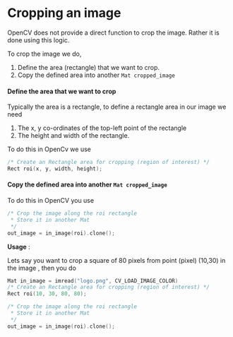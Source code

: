 # Cropping an image 

OpenCV does not provide a direct function to crop the image. Rather it is done 
using this logic.

To crop the image we do,
1. Define the area (rectangle) that we want to crop.
2. Copy the defined area into another `Mat cropped_image`

#### Define the area that we want to crop 
Typically the area is a rectangle, to define a rectangle area in our image we need 
1. The x, y co-ordinates of the top-left point of the rectangle
2. The height and width of the rectangle.

To do this in OpenCv we use 
```c
/* Create an Rectangle area for cropping (region of interest) */
Rect roi(x, y, width, height);
```

#### Copy the defined area into another `Mat cropped_image`
To do this in OpenCV you use 
```c
/* Crop the image along the roi rectangle 
 * Store it in another Mat 
 */
out_image = in_image(roi).clone();
```

**Usage** : 

Lets say you want to crop a square of 80 pixels from point (pixel) (10,30) in the image , then you do 
```c
Mat in_image = imread("logo.png", CV_LOAD_IMAGE_COLOR)
/* Create an Rectangle area for cropping (region of interest) */
Rect roi(10, 30, 80, 80);

/* Crop the image along the roi rectangle 
 * Store it in another Mat 
 */
out_image = in_image(roi).clone();
```
